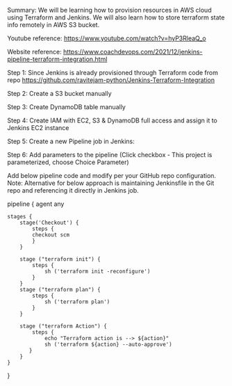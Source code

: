 Summary: We will be learning how to provision resources in AWS cloud using Terraform and Jenkins. We will also learn how to store terraform state info remotely in AWS S3 bucket.

Youtube reference: https://www.youtube.com/watch?v=hyP3RleaQ_o

Website reference: https://www.coachdevops.com/2021/12/jenkins-pipeline-terraform-integration.html

Step 1: Since Jenkins is already provisioned through Terraform code from repo https://github.com/ravitejam-python/Jenkins-Terraform-Integration

Step 2: Create a S3 bucket manually

Step 3: Create DynamoDB table manually 

Step 4: Create IAM with EC2, S3 & DynamoDB full access and assign it to Jenkins EC2 instance

Step 5: Create a new Pipeline job in Jenkins:

Step 6: Add parameters to the pipeline (Click checkbox - This project is parameterized, choose Choice Parameter)

Add below pipeline code and modify per your GitHub repo configuration.
Note: Alternative for below approach is maintaining Jenkinsfile in the Git repo and referencing it directly in Jenkins job.

pipeline {
    agent any

    stages {
        stage('Checkout') {
            steps {
            checkout scm
            }
        }
        
        stage ("terraform init") {
            steps {
                sh ('terraform init -reconfigure') 
            }
        }
        stage ("terraform plan") {
            steps {
                sh ('terraform plan') 
            }
        }
                
        stage ("terraform Action") {
            steps {
                echo "Terraform action is --> ${action}"
                sh ('terraform ${action} --auto-approve') 
           }
        }
    }
}


